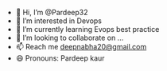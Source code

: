 - 👋 Hi, I’m @Pardeep32
- 👀 I’m interested in Devops
- 🌱 I’m currently learning Evops best practice
- 💞️ I’m looking to collaborate on ...
- 📫 Reach me deepnabha20@gmail.com
- 😄 Pronouns: Pardeep kaur
  

